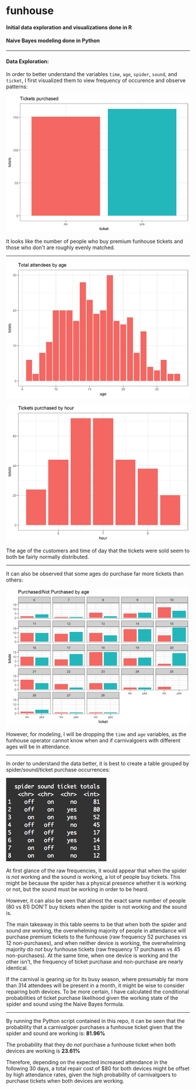 # funhouse

#### Initial data exploration and visualizations done in R
#### Naive Bayes modeling done in Python

-------------------------------------------

#### Data Exploration:

In order to better understand the variables `time`, `age`, `spider`, `sound`, and `ticket`, I first visualized them to view frequency of occurence and observe patterns: 

![](/tixPlot.png)

It looks like the number of people who buy premium funhouse tickets and those who don't are roughly evenly matched. 

-------------------------------------------

![](/agePlot.png)

![](/hourPlot.png)

The age of the customers and time of day that the tickets were sold seem to both be fairly normally distributed.

-------------------------------------------

It can also be observed that some ages do purchase far more tickets than others:

![](/ageTixPlot.png)

However, for modeling, I will be dropping the `time` and `age` variables, as the funhouse operator cannot know when and if carnivalgoers with different ages will be in attendance. 

-------------------------------------------

In order to understand the data better, it is best to create a table grouped by spider/sound/ticket purchase occurrences:

![](/tableSpiderSoundTicket.png)

At first glance of the raw frequencies, it would appear that when the spider is *not* working and the sound *is* working, a lot of people buy tickets. This might be because the spider has a physical presence whether it is working or not, but the sound must be working in order to be heard. 

However, it can also be seen that almost the exact same number of people (80 vs 81) DON'T buy tickets when the spider is not working and the sound is. 

The main takeaway in this table seems to be that when both the spider and sound *are* working, the overwhelming majority of people in attendance will purchase premium tickets to the funhouse (raw frequency 52 purchases vs 12 non-purchases), and when neither device is working, the overwhelming majority do *not* buy funhouse tickets (raw frequency 17 purchases vs 45 non-purchases). At the same time, when one device is working and the other isn't, the frequency of ticket purchase and non-purchase are nearly identical.

If the carnival is gearing up for its busy season, where presumably far more than 314 attendees will be present in a month, it might be wise to consider repairing both devices. To be more certain, I have calculated the conditional probabilities of ticket purchase likelihood given the working state of the spider and sound using the Naive Bayes formula.

-------------------------------------------

By running the Python script contained in this repo, it can be seen that the probability that a carnivalgoer purchases a funhouse ticket given that the spider and sound are working is: **81.96%**

The probability that they do *not* purchase a funhouse ticket when both devices are working is **23.61%**

Therefore, depending on the expected increased attendance in the following 30 days, a total repair cost of $80 for both devices might be offset by high attendance rates, given the high probability of carnivalgoers to purchase tickets when both devices are working.

